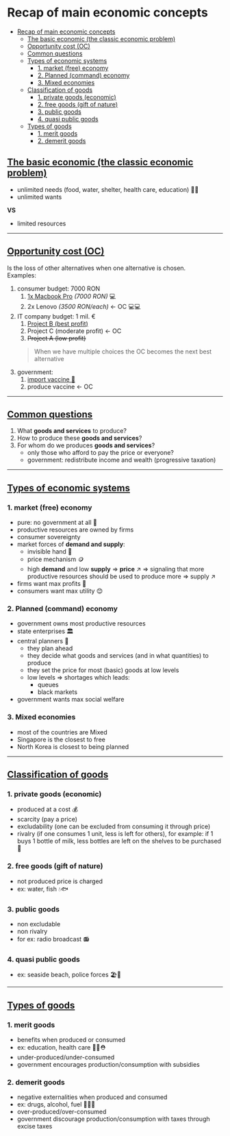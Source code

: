 # Recap of main economic concepts
- [Recap of main economic concepts](#recap-of-main-economic-concepts)
  - [The basic economic (the classic economic problem)](#the-basic-economic-the-classic-economic-problem)
  - [Opportunity cost (OC)](#opportunity-cost-oc)
  - [Common questions](#common-questions)
  - [Types of economic systems](#types-of-economic-systems)
    - [1. market (free) economy](#1-market-free-economy)
    - [2. Planned (command) economy](#2-planned-command-economy)
    - [3. Mixed economies](#3-mixed-economies)
  - [Classification of goods](#classification-of-goods)
    - [1. private goods (economic)](#1-private-goods-economic)
    - [2. free goods (gift of nature)](#2-free-goods-gift-of-nature)
    - [3. public goods](#3-public-goods)
    - [4. quasi public goods](#4-quasi-public-goods)
  - [Types of goods](#types-of-goods)
    - [1. merit goods](#1-merit-goods)
    - [2. demerit goods](#2-demerit-goods)


## <ins>The basic economic (the classic economic problem)
- unlimited needs (food, water, shelter, health care, education) 🍔💧
- unlimited wants 

**VS**
- limited resources 

---

## <ins>Opportunity cost (OC)
Is the loss of other alternatives when one alternative is chosen.  
Examples:
1. consumer budget: 7000 RON
   1. <ins>1x Macbook Pro</ins> *(7000 RON)* 💻
   2. 2x Lenovo *(3500 RON/each)* &larr; OC 💻💻
2. IT company budget: 1 mil. € 
   1. <ins>Project B (best profit)</ins>
   2. Project C (moderate profit) &larr; OC
   3. ~~Project A (low profit)~~
    > When we have multiple choices the OC becomes the next best alternative
3. government:
   1. <ins>import vaccine 💉
   2. produce vaccine &larr; OC

---

## <ins>Common questions

1. What **goods and services** to produce?
2. How to produce these **goods and services**?
3. For whom do we produces **goods and services**?
   - only those who afford to pay the price or everyone?
   - government: redistribute income and wealth (progressive taxation) 

---

## <ins>Types of economic systems
### 1. market (free) economy
   - pure: no government at all 🚫
   - productive resources are owned by firms
   - consumer sovereignty
   - market forces of **demand and supply**:
     - invisible hand 🤚
     - price mechanism 🪙
     - high **demand** and low **supply** $\Rightarrow$ **price** $\nearrow$ $\Rightarrow$ signaling that more productive resources should be used to produce more $\Rightarrow$ supply $\nearrow$
   - firms want max profits 🤑
   - consumers want max utility 😊
### 2. Planned (command) economy
   - government owns most productive resources
   - state enterprises 🏛️
   - central planners 👷
     - they plan ahead
     - they decide what goods and services (and in what quantities) to produce
     - they set the price for most (basic) goods at low levels
     - low levels $\Rightarrow$ shortages which leads:
       - queues
       - black markets
   - government wants max social welfare
### 3. Mixed economies
   - most of the countries are Mixed
   - Singapore is the closest to free 
   - North Korea is closest to being planned

---

## <ins>Classification of goods
### 1. private goods (economic)
   - produced at a cost 💰
   - scarcity (pay a price)
   - excludability (one can be excluded from consuming it through price)
   - rivalry (if one consumes 1 unit, less is left for others), for example: if 1 buys 1 bottle of milk, less bottles are left on the shelves to be purchased 🥛
### 2. free goods (gift of nature)
   - not produced price is charged
   - ex: water, fish 💧🐟
### 3. public goods
   - non excludable
   - non rivalry
   - for ex: radio broadcast 📻
### 4. quasi public goods
   - ex: seaside beach, police forces 🏖️👮

---

## <ins>Types of goods

### 1. merit goods
  - benefits when produced or consumed
  - ex: education, health care 🧑‍🏫⛑️
  - under-produced/under-consumed 
  - government encourages production/consumption with subsidies
### 2. demerit goods
  - negative externalities when produced and consumed
  - ex: drugs, alcohol, fuel 💊🍷⛽
  - over-produced/over-consumed
  - government discourage production/consumption with taxes through excise taxes